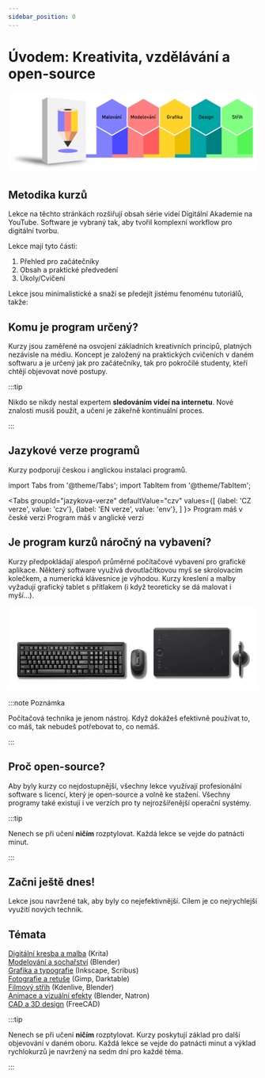 ```yaml
---
sidebar_position: 0
---
```


# Úvodem: Kreativita, vzdělávání a open-source
![image](./img/akademieprehled2.svg)
## Metodika kurzů

Lekce na těchto stránkách rozšiřují obsah série videí Digitální Akademie na YouTube. Software je vybraný tak, aby tvořil komplexní workflow pro digitální tvorbu.

Lekce mají tyto části:

1. Přehled pro začátečníky
2. Obsah a praktické předvedení
3. Úkoly/Cvičení

Lekce jsou minimalistické a snaží se předejít jistému fenoménu tutoriálů, takže:

## Komu je program určený?

Kurzy jsou zaměřené na osvojení základních kreativních principů, platných nezávisle na médiu. Koncept je založený na praktických cvičeních v daném softwaru a je určený jak pro začátečníky, tak pro pokročilé studenty, kteří chtějí objevovat nové postupy.

:::tip

Nikdo se nikdy nestal expertem **sledováním videí na internetu**. Nové znalosti musíš použít, a učení je zákeřně kontinuální proces.

:::

## Jazykové verze programů
Kurzy podporují českou i anglickou instalaci programů.

import Tabs from '@theme/Tabs';
import TabItem from '@theme/TabItem';

<Tabs
  groupId="jazykova-verze"
  defaultValue="czv"
  values={[
    {label: 'CZ verze', value: 'czv'},
    {label: 'EN verze', value: 'env'},
  ]
}>
<TabItem value="czv">Program máš v české verzi</TabItem>
<TabItem value="env">Program máš v anglické verzi</TabItem>
</Tabs>

## Je program kurzů náročný na vybavení?

Kurzy předpokládají alespoň průměrné počítačové vybavení pro grafické aplikace. Některý software využívá dvoutlačítkovou myš se skrolovacím kolečkem, a numerická klávesnice je výhodou. Kurzy kreslení a malby vyžadují grafický tablet s přítlakem (i když teoreticky se dá malovat i myší...).

![image](./img/akademie-vybaveni.png)

:::note Poznámka

 Počítačová technika je jenom nástroj. Když dokážeš efektivně používat to, co máš, tak nebudeš potřebovat to, co nemáš.

:::

## Proč open-source?

Aby byly kurzy co nejdostupnější, všechny lekce využívají profesionální software s licencí, který je open-source a volně ke stažení. Všechny programy také existují i ve verzích pro ty nejrozšířenější operační systémy.

:::tip

Nenech se při učení **ničím** rozptylovat. Každá lekce se vejde do patnácti minut.

:::
## Začni ještě dnes!
Lekce jsou navržené tak, aby byly co nejefektivnější. Cílem je co nejrychlejší využití nových technik.

## Témata

[Digitální kresba a malba](01digitalnimalba/kresba-a-malba) (Krita)  
[Modelování a sochařství](02modelovani/3D-modelovani) (Blender)  
[Grafika a typografie](03grafika/grafika) (Inkscape, Scribus)  
[Fotografie a retuše](04foto/foto) (Gimp, Darktable)  
[Filmový střih](05film/film) (Kdenlive, Blender)  
[Animace a vizuální efekty](06animace/animace) (Blender, Natron)  
[CAD a 3D design](07cad/cad) (FreeCAD)

:::tip

Nenech se při učení **ničím** rozptylovat. Kurzy poskytují základ pro další objevování v daném oboru. Každá lekce se vejde do patnácti minut a výklad rychlokurzů je navržený na sedm dní pro každé téma. 

:::
